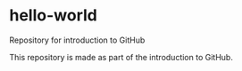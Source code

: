 # hello-world
Repository for introduction to GitHub

This repository is made as part of the introduction to GitHub.
